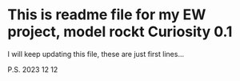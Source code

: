 # This is readme file for my EW project, model rockt Curiosity 0.1

I will keep updating this file, these are just first lines...

P.S. 2023 12 12